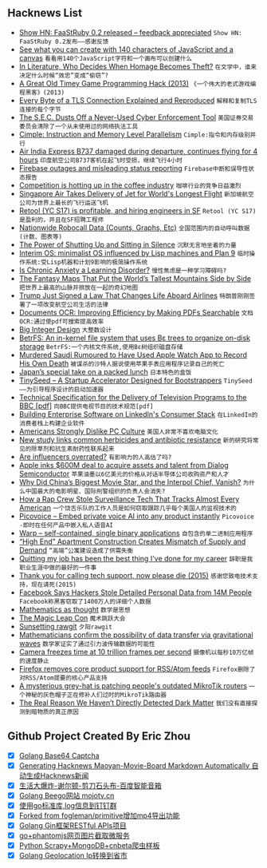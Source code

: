## Hacknews List


- [Show HN: FaaStRuby 0.2 released – feedback appreciated](item?id=18205798)  `Show HN: FaaStRuby 0.2发布——感谢反馈`
- [See what you can create with 140 characters of JavaScript and a canvas](https://www.dwitter.net/)  `看看用140个JavaScript字符和一个画布可以创建什么`
- [In Literature, Who Decides When Homage Becomes Theft?](https://www.nytimes.com/2018/10/08/t-magazine/literature-homage-theft-appropriation.html)  `在文学中，谁来决定什么时候“效忠”变成“偷窃”?`
- [A Great Old Timey Game Programming Hack (2013)](http://blog.moertel.com/posts/2013-12-14-great-old-timey-game-programming-hack.html)  `《一个伟大的老式游戏编程黑客》(2013)`
- [Every Byte of a TLS Connection Explained and Reproduced](https://tls.ulfheim.net/)  `解释和复制TLS连接的每个字节`
- [The S.E.C. Dusts Off a Never-Used Cyber Enforcement Tool](https://www.nytimes.com/2018/10/08/business/dealbook/voya-sec-cyber.html)  `美国证券交易委员会清除了一个从未使用过的网络执法工具`
- [Cimple: Instruction and Memory Level Parallelism](https://arxiv.org/abs/1807.01624)  `Cimple:指令和内存级别并行`
- [Air India Express B737 damaged during departure, continues flying for 4 hours](https://www.flightradar24.com/blog/air-india-express-737-hits-ils-damages-wall-on-departure-flies-for-4-hours-before-diverting/)  `印度航空公司B737客机在起飞时受损，继续飞行4小时`
- [Firebase outages and misleading status reporting](https://medium.com/@scosta/why-firebase-sucks-ce5d2302eb20)  `Firebase中断和误导性状态报告`
- [Competition is hotting up in the coffee industry](https://www.economist.com/business/2018/10/13/competition-is-hotting-up-in-the-coffee-industry)  `咖啡行业的竞争日益激烈`
- [Singapore Air Takes Delivery of Jet for World&#39;s Longest Flight](https://www.bloomberg.com/news/articles/2018-09-22/singapore-air-takes-delivery-of-jet-for-world-s-longest-flight)  `新加坡航空公司为世界上最长的飞行运送飞机`
- [Retool (YC S17) is profitable, and hiring engineers in SF](item?id=18206279)  `Retool (YC S17)是盈利的，并且在SF招聘工程师`
- [Nationwide Robocall Data (Counts, Graphs, Etc)](https://robocallindex.com)  `全国范围内的自动呼叫数据(计数、图表等)`
- [The Power of Shutting Up and Sitting in Silence](https://longreads.com/2018/10/12/the-power-of-shutting-up-and-sitting-in-silence/amp/?__twitter_impression=true)  `沉默无言地坐着的力量`
- [Interim OS: minimalist OS influenced by Lisp machines and Plan 9](https://github.com/mntmn/interim)  `临时操作系统:受Lisp机器和计划9影响的极简操作系统`
- [Is Chronic Anxiety a Learning Disorder?](https://blogs.scientificamerican.com/observations/is-chronic-anxiety-a-learning-disorder/)  `慢性焦虑是一种学习障碍吗?`
- [The Fantasy Maps That Put the World’s Tallest Mountains Side by Side](https://www.atlasobscura.com/articles/maps-of-the-tallest-mountains)  `把世界上最高的山脉并排放在一起的奇幻地图`
- [Trump Just Signed a Law That Changes Life Aboard Airlines](https://www.inc.com/bill-murphy-jr/president-trump-just-signed-a-law-that-radically-changes-life-for-airline-passengers-flight-attendants-airlines-almost-nobody-even-noticed.html)  `特朗普刚刚签署了一项改变航空公司生活的法律`
- [Documents OCR: Improving Efficiency by Making PDFs Searchable](https://medium.com/oscar-tech/documents-ocr-improving-efficiency-by-making-pdfs-searchable-b56a261f07d)  `文档OCR:通过使pdf可搜索提高效率`
- [Big Integer Design](https://www.bearssl.org/bigint.html)  `大整数设计`
- [BetrFS: An in-kernel file system that uses Bε trees to organize on-disk storage](http://www.betrfs.org/)  `BetrFS:一个内核文件系统,使用Bε树组织磁盘存储`
- [Murdered Saudi Rumoured to Have Used Apple Watch App to Record His Own Death](item?id=18206059)  `被谋杀的沙特人据说使用苹果手表应用程序记录自己的死亡`
- [Japan’s special take on a packed lunch](http://www.bbc.com/travel/story/20181009-japans-special-take-on-a-packed-lunch)  `日本特色的盒饭`
- [TinySeed – A Startup Accelerator Designed for Bootstrappers](https://robwalling.com/2018/10/12/my-next-act-the-first-startup-accelerator-designed-for-bootstrappers/)  `TinySeed——为引导程序设计的启动加速器`
- [Technical Specification for the Delivery of Television Programs to the BBC [pdf]](http://dpp-assets.s3.amazonaws.com/wp-content/uploads/specs/bbc/TechnicalDeliveryStandardsBBCFile.pdf)  `向BBC提供电视节目的技术规范[pdf]`
- [Building Enterprise Software on LinkedIn&#39;s Consumer Stack](https://engineering.linkedin.com/blog/2018/10/building-linkedin-talent-hub)  `在LinkedIn的消费者栈上构建企业软件`
- [Americans Strongly Dislike PC Culture](https://www.theatlantic.com/ideas/archive/2018/10/large-majorities-dislike-political-correctness/572581/?single_page=true)  `美国人非常不喜欢电脑文化`
- [New study links common herbicides and antibiotic resistance](https://www.canterbury.ac.nz/news/2018/new-study-links-common-herbicides-and-antibiotic-resistance.html)  `新的研究将常见的除草剂和抗生素耐药性联系起来`
- [Are influencers overrated?](https://www.gsb.stanford.edu/insights/are-influencers-overrated)  `有影响力的人高估了吗?`
- [Apple inks $600M deal to acquire assets and talent from Dialog Semiconductor](https://techcrunch.com/2018/10/10/apple-is-paying-300m-in-cash-to-buy-a-part-of-dialog-semiconductor-and-expand-its-chipmaking-in-europe/)  `苹果油墨以6亿美元的价格从对话半导体公司收购资产和人才`
- [Why Did China’s Biggest Movie Star, and the Interpol Chief, Vanish?](https://www.newyorker.com/news/daily-comment/why-did-chinas-biggest-movie-star-and-the-interpol-chief-vanish)  `为什么中国最大的电影明星、国际刑警组织的负责人会消失?`
- [How a Rap Crew Stole Surveillance Tech That Tracks Almost Every American](https://www.forbes.com/sites/thomasbrewster/2018/10/12/how-an-amateur-rap-crew-stole-surveillance-tech-that-tracks-almost-every-american/#33f5c0cd50f1)  `一个饶舌乐队的工作人员是如何窃取跟踪几乎每个美国人的监视技术的`
- [Picovoice – Embed private voice AI into any product instantly](https://picovoice.ai/#voice-control-demo)  `Picovoice -即时在任何产品中嵌入私人语音AI`
- [Warp – self-contained, single binary applications](https://github.com/dgiagio/warp)  `自包含的单二进制应用程序`
- [“High End” Apartment Construction Creates Mismatch of Supply and Demand](https://wolfstreet.com/2018/10/03/high-end-apartment-construction-by-city-2018-mismatch-supply-and-demand/)  `“高端”公寓建设造成了供需失衡`
- [Quitting my job has been the best thing I&#39;ve done for my career](https://www.joshuahu.io/blog/quitting/)  `辞职是我职业生涯中做的最好的一件事`
- [Thank you for calling tech support, now please die (2015)](https://arstechnica.com/information-technology/2015/07/thank-you-for-calling-tech-support-now-please-die/)  `感谢您致电技术支持，现在请死(2015)`
- [Facebook Says Hackers Stole Detailed Personal Data from 14M People](https://www.bloomberg.com/news/articles/2018-10-12/facebook-s-recent-hack-exposed-user-location-search-data)  `Facebook称黑客窃取了1400万人的详细个人数据`
- [Mathematics as thought](https://aeon.co/essays/the-secret-intellectual-history-of-mathematics)  `数学是思想`
- [The Magic Leap Con](https://gizmodo.com/the-magic-leap-con-1829716266)  `魔术跳跃大会`
- [Sunsetting rawgit](https://rawgit.com/)  `夕阳rawgit`
- [Mathematicians confirm the possibility of data transfer via gravitational waves](https://phys.org/news/2018-10-mathematicians-possibility-gravitational.html)  `数学家证实了通过引力波传输数据的可能性`
- [Camera freezes time at 10 trillion frames per second](http://www.inrs.ca/english/actualites/worlds-fastest-camera-freezes-time-10-trillion-frames-second)  `摄像机以每秒10万亿帧的速度静止`
- [Firefox removes core product support for RSS/Atom feeds](https://www.gijsk.com/blog/2018/10/firefox-removes-core-product-support-for-rss-atom-feeds/)  `Firefox删除了对RSS/Atom提要的核心产品支持`
- [A mysterious grey-hat is patching people&#39;s outdated MikroTik routers](https://www.zdnet.com/article/a-mysterious-grey-hat-is-patching-peoples-outdated-mikrotik-routers/)  `一个神秘的灰色帽子正在修补人们过时的MikroTik路由器`
- [The Real Reason We Haven’t Directly Detected Dark Matter](https://medium.com/starts-with-a-bang/this-is-the-real-reason-we-havent-directly-detected-dark-matter-3d04021b314e)  `我们没有直接探测到暗物质的真正原因`

## Github Project Created By Eric Zhou

- [x] [Golang Base64 Captcha](https://github.com/mojocn/base64Captcha)
- [x] [Generating Hacknews Maoyan-Movie-Board Markdown Automatically 自动生成Hacknews新闻](https://github.com/dejavuzhou/md-genie)
- [x] [生活大爆炸-谢尔顿-剪刀石头布-百度智能音箱](https://github.com/mojocn/dueros-bang-game)
- [x] [Golang Beego网站 mojotv.cn](https://github.com/mojocn/www.mojotv.cn)
- [x] [使用go标准库,log信息到钉钉群](https://github.com/mojocn/dooger)
- [x] [Forked from fogleman/primitive增加mp4导出功能](https://github.com/mojocn/primitive)
- [x] [Golang Gin框架RESTful APIs项目](https://github.com/JJJJJJJerk/ezier-golang-web-api-framework)
- [x] [go+phantomjs网页图片截取微服务](https://github.com/mojocn/screen_shot)
- [x] [Python Scrapy+MongoDB+cnbeta爬虫样板](https://github.com/mojocn/scrapy_mongodb_boilerplate_cnbeta)
- [x] [Golang Geolocation Ip转换到省市](https://github.com/mojocn/ip2location)